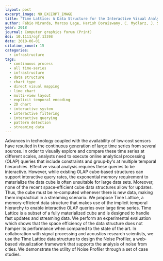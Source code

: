 ```yaml
---
layout: post
excerpt_image: NO_EXCERPT_IMAGE
title: "Time Lattice: A Data Structure for the Interactive Visual Analysis of Large Time Series"
author: Fábio Miranda, Marcos Lage, Harish Doraiswamy, C. Mydlarz, J. Salamon, Y. Lockerman, J. Freire & Cláudio T. Silva
year: 2018
journal: Computer graphics forum (Print)
doi: 10.1111/cgf.13398
date: 2018-06-01
citation_count: 15
categories:
  - infrastructure
tags:
  - continuous process
  - all time-series
  - infrastructure
  - data structure
  - chart type
  - direct visual mapping
  - line chart
  - multi-view layout
  - explicit temporal encoding
  - 2D chart
  - interactive system
  - interactive filtering
  - interactive querying
  - pattern detection
  - streaming data
---
```

Advances in technology coupled with the availability of low‐cost sensors have resulted in the continuous generation of large time series from several sources. In order to visually explore and compare these time series at different scales, analysts need to execute online analytical processing (OLAP) queries that include constraints and group‐by's at multiple temporal hierarchies. Effective visual analysis requires these queries to be interactive. However, while existing OLAP cube‐based structures can support interactive query rates, the exponential memory requirement to materialize the data cube is often unsuitable for large data sets. Moreover, none of the recent space‐efficient cube data structures allow for updates. Thus, the cube must be re‐computed whenever there is new data, making them impractical in a streaming scenario. We propose Time Lattice, a memory‐efficient data structure that makes use of the implicit temporal hierarchy to enable interactive OLAP queries over large time series. Time Lattice is a subset of a fully materialized cube and is designed to handle fast updates and streaming data. We perform an experimental evaluation which shows that the space efficiency of the data structure does not hamper its performance when compared to the state of the art. In collaboration with signal processing and acoustics research scientists, we use the Time Lattice data structure to design the Noise Profiler, a web‐based visualization framework that supports the analysis of noise from cities. We demonstrate the utility of Noise Profiler through a set of case studies.
